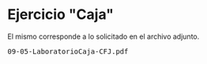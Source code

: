 # Ejercicio "Caja"
El mismo corresponde a lo solicitado en el archivo adjunto.
<pre>09-05-LaboratorioCaja-CFJ.pdf</pre>